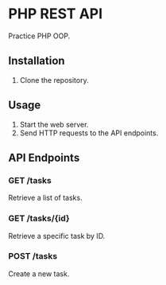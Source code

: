 # PHP REST API

Practice PHP OOP.

## Installation

1. Clone the repository.

## Usage

1. Start the web server.
2. Send HTTP requests to the API endpoints.

## API Endpoints

### GET /tasks

Retrieve a list of tasks.

### GET /tasks/{id}

Retrieve a specific task by ID.

### POST /tasks

Create a new task.
